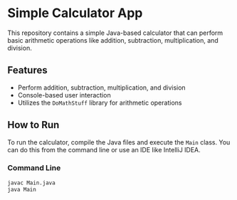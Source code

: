 # Simple Calculator App

This repository contains a simple Java-based calculator that can perform basic arithmetic operations like addition, subtraction, multiplication, and division.

## Features

- Perform addition, subtraction, multiplication, and division
- Console-based user interaction
- Utilizes the `DoMathStuff` library for arithmetic operations

## How to Run

To run the calculator, compile the Java files and execute the `Main` class. You can do this from the command line or use an IDE like IntelliJ IDEA.

### Command Line

```sh
javac Main.java
java Main
